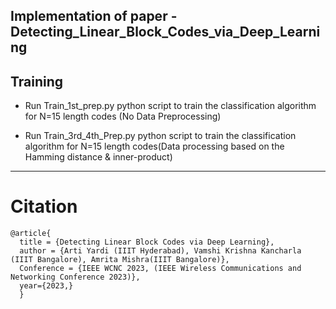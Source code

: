## Implementation of paper - Detecting_Linear_Block_Codes_via_Deep_Learning


## Training

+ Run  Train_1st_prep.py python script to train the classification algorithm for N=15 length codes (No Data Preprocessing) 

+ Run Train_3rd_4th_Prep.py python script to train the classification algorithm for N=15 length codes(Data processing based on the Hamming distance & inner-product)

***

# Citation
```
@article{
  title = {Detecting Linear Block Codes via Deep Learning},
  author = {Arti Yardi (IIIT Hyderabad), Vamshi Krishna Kancharla (IIIT Bangalore), Amrita Mishra(IIIT Bangalore)},
  Conference = {IEEE WCNC 2023, (IEEE Wireless Communications and Networking Conference 2023)},
  year={2023,}
  }
```
